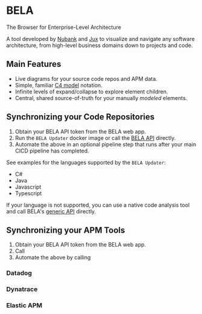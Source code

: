 # BELA
The Browser for Enterprise-Level Architecture

A tool developed by [Nubank](https://international.nubank.com.br/about) and [Jux](https://jux.house) to visualize and navigate any software architecture, from high-level business domains down to projects and code.

## Main Features

- Live diagrams for your source code repos and APM data.
- Simple, familiar [C4 model](https://c4model.com/) notation.
- Infinite levels of expand/collapse to explore element children.
- Central, shared source-of-truth for your manually *modeled* elements.

## Synchronizing your Code Repositories

1. Obtain your BELA API token from the BELA web app.
2. Run the `BELA Updater` docker image or call the [BELA API](API.md) directly.
3. Automate the above in an optional pipeline step that runs after your main CICD pipeline has completed.

See examples for the languages supported by the `BELA Updater`:
- C#
- Java
- Javascript
- Typescript

If your language is not supported, you can use a native code analysis tool and call BELA's [generic API](API.md) directly.

## Synchronizing your APM Tools

1. Obtain your BELA API token from the BELA web app.
2. Call
3. Automate the above by calling  


### Datadog

### Dynatrace

### Elastic APM
